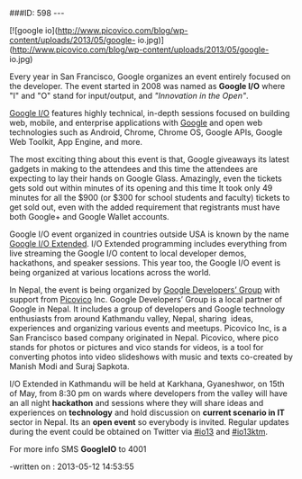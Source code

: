 ###ID: 598 \---

[![google io](http://www.picovico.com/blog/wp-content/uploads/2013/05/google-
io.jpg)](http://www.picovico.com/blog/wp-content/uploads/2013/05/google-
io.jpg)

Every year in San Francisco, Google organizes an event entirely focused on the
developer. The event started in 2008 was named as **Google I/O** where "I" and
"O" stand for input/output, and _"Innovation in the Open"_.

[Google I/O](https://developers.google.com/events/io/) features highly
technical, in-depth sessions focused on building web, mobile, and enterprise
applications with [Google](http://www.google.com) and open web technologies
such as Android, Chrome, Chrome OS, Google APIs, Google Web Toolkit, App
Engine, and more.

The most exciting thing about this event is that, Google giveaways its latest
gadgets in making to the attendees and this time the attendees are expecting
to lay their hands on Google Glass. Amazingly, even the tickets gets sold out
within minutes of its opening and this time It took only 49 minutes for all
the $900 (or $300 for school students and faculty) tickets to get sold out,
even with the added requirement that registrants must have both Google+ and
Google Wallet accounts.

Google I/O event organized in countries outside USA is known by the name
[Google I/O Extended](https://developers.google.com/events/io/io-extended).
I/O Extended programming includes everything from live streaming the Google
I/O content to local developer demos, hackathons, and speaker sessions. This
year too, the Google I/O event is being organized at various locations across
the world.

In Nepal, the event is being organized by [Google Developers’
Group](https://plus.google.com/104003514155874791868/posts) with support from
[Picovico](http://www.picovico.com) Inc. Google Developers’ Group is a local
partner of Google in Nepal. It includes a group of developers and Google
technology enthusiasts from around Kathmandu valley, Nepal, sharing  ideas,
experiences and organizing various events and meetups. Picovico Inc, is a San
Francisco based company originated in Nepal. Picovico, where pico stands for
photos or pictures and vico stands for videos, is a tool for converting photos
into video slideshows with music and texts co-created by Manish Modi and Suraj
Sapkota.

I/O Extended in Kathmandu will be held at Karkhana, Gyaneshwor, on 15th of
May, from 8:30 pm on wards where developers from the valley will have an all
night **hackathon** and sessions where they will share ideas and experiences
on **technology** and hold discussion on **current scenario in IT** sector in
Nepal. Its an **open event** so everybody is invited. Regular updates during
the event could be obtained on Twitter via
[#io13](https://twitter.com/search?q=%23io13&src=typd) and
[#io13ktm](http://twitter.com/search/realtime?q=%23io13ktm&src=typd).

For more info SMS **GoogleIO** to 4001

-written on : 2013-05-12 14:53:55

